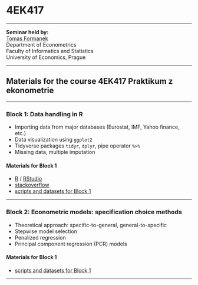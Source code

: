 # 4EK417

--- 

**Seminar held by:**  
[Tomas Formanek](https://formanektomas.github.io/)     
Department of Econometrics   
Faculty of Informatics and Statistics  
University of Economics, Prague  

--- 

## Materials for the course 4EK417 Praktikum z ekonometrie

---

### Block 1: Data handling in R

+ Importing data from major databases (Eurostat, IMF, Yahoo finance, etc.)
+ Data visualization using `ggplot2`
+ Tidyverse packages `tidyr`, `dplyr`, pipe operator `%>%`
+ Missing data, multiple imputation 

#### Materials for Block 1
- [R](https://www.r-project.org/) / [RStudio](https://www.rstudio.com/products/RStudio/)  
- [stackoverflow](https://stackoverflow.com/tags/r/info)  
- [scripts and datasets for Block 1](https://github.com/formanektomas/4EK417/tree/master/Block1)  

---


### Block 2: Econometric models: specification choice methods

+ Theoretical approach: specific-to-general, general-to-specific  
+ Stepwise model selection  
+ Penalized regression  
+ Principal component regression (PCR) models  

#### Materials for Block 1
- [scripts and datasets for Block 1](https://github.com/formanektomas/4EK417/tree/master/Block2)  

---
